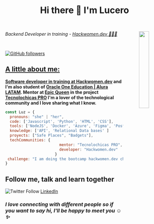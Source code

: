 # <div align="center">Hi there 👋 I'm Lucero</div>

<br>

<p align="center" border-radius="50%">
  <img align='right' src="https://user-images.githubusercontent.com/83784155/219974218-41b45e45-603e-4584-8490-aab84f600dbc.gif" width="25%">
</p>

<p><em>Backend Developer in training - <a href="https://hackwomen.dev//">Hackwomen.dev 💜👩‍💻</em></p>
<!-- <p><em>Computer Systems Engineering   - <a href="https://umb.edomex.gob.mx/">UMB 👩‍💻</a> -->
</em></p>

<br>

![GitHub followers](https://img.shields.io/github/followers/LuceroLuciano?style=social)


<!-- ```python
def message():
    return 'The best way to learn is sharing that you know.'
``` -->


## A little about me:

****Software developer in training at [Hackwomen.dev](https://hackwomen.dev/) and I'm also student of [Oracle One Education | Alura LATAM](https://www.aluracursos.com/). Mentor at [Epic Queen](https://epicqueen.com/) in the project [Tecnolochicas PRO](https://tecnolochicas.mx/) <!--where I shared knowledge with girls interested and passionate as I in tecnology and programming.--> I'm a lover of the technological community and I love sharing what I know.****

<!--Recently I participated in the Wolk challenge for the Microsoft Partner [Wolk Lab](https://www.wolklab.com/) where I had the opportunity to solve three challenges associated with M365, Azure and Adoption. -->

<!--
```   
 😄 Pronouns: She, Her 
 🔭 I’m currently working on badge proyect
 🌱 I’m currently learning: Nodejs and Data Analysis 
 💬 Ask me about Cloud and tecnology

```
-->

```javascript
const Luz = {
  pronouns: "she" | "her",
  code: ['Javascript', 'Python', 'HTML', 'CSS'],
  tools: ['NodeJS', 'Docker', 'Azure', 'Figma', 'PostgreSQL', 'MySQL', 'Git', 'Postman', 'Scrum', 'Sequelize', 'Express' ],
  knowledge: ['API', 'Relational Data bases' ]
  proyects: ["Safe Places", "Badgets"],
  techCommunities: {
                        mentor: "Tecnolochicas PRO",
                        developer: "Hackwomen.dev"
                      }
 challenge: "I am doing the bootcamp hackwomen.dev challenge focused on Software Developer"
}
```



## Follow me, talk and learn together

![Twitter Follow](https://img.shields.io/twitter/follow/Luz61502465?label=Twitter&style=social)
[LinkedIn](https://www.linkedin.com/in/luz-cero/)

### <em>I love connecting with different people so if you want to say hi, I'll be happy to meet you ☺️✨ </em>







<!--
**LuceroLuciano/LuceroLuciano** is a ✨ _special_ ✨ repository because its `README.md` (this file) appears on your GitHub profile.

Here are some ideas to get you started:

- 🔭 I’m currently working on ...
- 🌱 I’m currently learning ...
- 👯 I’m looking to collaborate on ...
- 🤔 I’m looking for help with ...
- 💬 Ask me about ...
- 📫 How to reach me: ...
- 😄 Pronouns: ...
- ⚡ Fun fact: ...
-->
